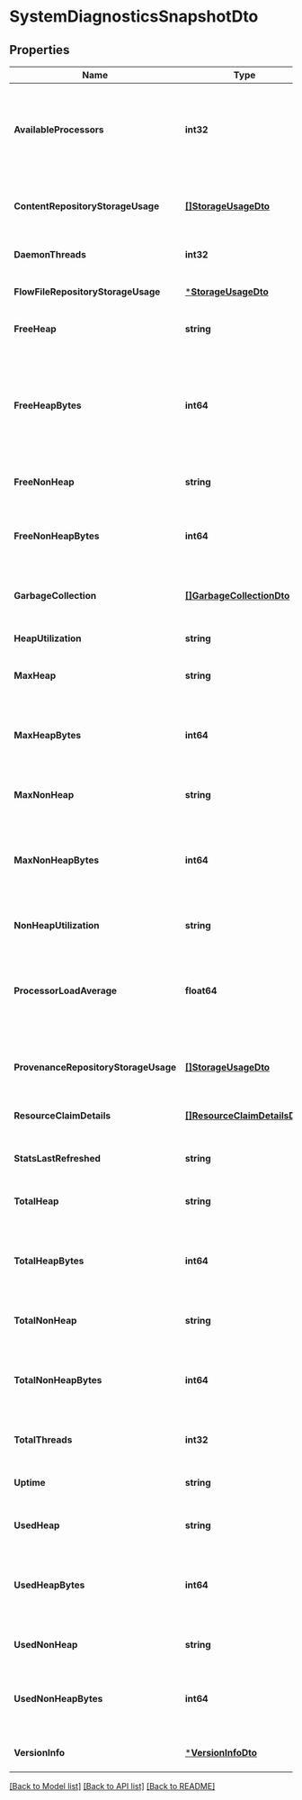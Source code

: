 # SystemDiagnosticsSnapshotDto

## Properties
Name | Type | Description | Notes
------------ | ------------- | ------------- | -------------
**AvailableProcessors** | **int32** | Number of available processors if supported by the underlying system. | [optional] [default to null]
**ContentRepositoryStorageUsage** | [**[]StorageUsageDto**](StorageUsageDTO.md) | The content repository storage usage. | [optional] [default to null]
**DaemonThreads** | **int32** | Number of daemon threads. | [optional] [default to null]
**FlowFileRepositoryStorageUsage** | [***StorageUsageDto**](StorageUsageDTO.md) |  | [optional] [default to null]
**FreeHeap** | **string** | Amount of free heap. | [optional] [default to null]
**FreeHeapBytes** | **int64** | The number of bytes that are allocated to the JVM heap but not currently being used | [optional] [default to null]
**FreeNonHeap** | **string** | Amount of free non heap. | [optional] [default to null]
**FreeNonHeapBytes** | **int64** | Total number of free non-heap bytes available to the JVM | [optional] [default to null]
**GarbageCollection** | [**[]GarbageCollectionDto**](GarbageCollectionDTO.md) | The garbage collection details. | [optional] [default to null]
**HeapUtilization** | **string** | Utilization of heap. | [optional] [default to null]
**MaxHeap** | **string** | Maximum size of heap. | [optional] [default to null]
**MaxHeapBytes** | **int64** | The maximum number of bytes that can be used by the JVM | [optional] [default to null]
**MaxNonHeap** | **string** | Maximum size of non heap. | [optional] [default to null]
**MaxNonHeapBytes** | **int64** | The maximum number of bytes that the JVM can use for non-heap purposes | [optional] [default to null]
**NonHeapUtilization** | **string** | Utilization of non heap. | [optional] [default to null]
**ProcessorLoadAverage** | **float64** | The processor load average if supported by the underlying system. | [optional] [default to null]
**ProvenanceRepositoryStorageUsage** | [**[]StorageUsageDto**](StorageUsageDTO.md) | The provenance repository storage usage. | [optional] [default to null]
**ResourceClaimDetails** | [**[]ResourceClaimDetailsDto**](ResourceClaimDetailsDTO.md) |  | [optional] [default to null]
**StatsLastRefreshed** | **string** | When the diagnostics were generated. | [optional] [default to null]
**TotalHeap** | **string** | Total size of heap. | [optional] [default to null]
**TotalHeapBytes** | **int64** | The total number of bytes that are available for the JVM heap to use | [optional] [default to null]
**TotalNonHeap** | **string** | Total size of non heap. | [optional] [default to null]
**TotalNonHeapBytes** | **int64** | Total number of bytes allocated to the JVM not used for heap | [optional] [default to null]
**TotalThreads** | **int32** | Total number of threads. | [optional] [default to null]
**Uptime** | **string** | The uptime of the Java virtual machine | [optional] [default to null]
**UsedHeap** | **string** | Amount of used heap. | [optional] [default to null]
**UsedHeapBytes** | **int64** | The number of bytes of JVM heap that are currently being used | [optional] [default to null]
**UsedNonHeap** | **string** | Amount of use non heap. | [optional] [default to null]
**UsedNonHeapBytes** | **int64** | Total number of bytes used by the JVM not in the heap space | [optional] [default to null]
**VersionInfo** | [***VersionInfoDto**](VersionInfoDTO.md) |  | [optional] [default to null]

[[Back to Model list]](../README.md#documentation-for-models) [[Back to API list]](../README.md#documentation-for-api-endpoints) [[Back to README]](../README.md)

